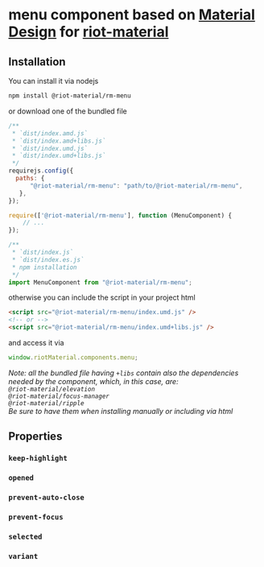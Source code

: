 # menu component based on [Material Design](https://material.io/components/buttons/) for [riot-material](https://github.com/riot-material/riot-material)
## Installation
You can install it via nodejs
```sh
npm install @riot-material/rm-menu
```
or download one of the bundled file
```js
/**
 * `dist/index.amd.js`
 * `dist/index.amd+libs.js`
 * `dist/index.umd.js`
 * `dist/index.umd+libs.js`
 */
requirejs.config({
  paths: {
      "@riot-material/rm-menu": "path/to/@riot-material/rm-menu",
   },
});

require(['@riot-material/rm-menu'], function (MenuComponent) {
    // ...
});

/**
 * `dist/index.js`
 * `dist/index.es.js`
 * npm installation
 */
import MenuComponent from "@riot-material/rm-menu";

```
otherwise you can include the script in your project html
```html
<script src="@riot-material/rm-menu/index.umd.js" />
<!-- or -->
<script src="@riot-material/rm-menu/index.umd+libs.js" />
```
and access it via
```js
window.riotMaterial.components.menu;
```
*Note: all the bundled file having `+libs` contain also the dependencies needed by the component, which, in this case, are:  
`@riot-material/elevation`  
`@riot-material/focus-manager`  
`@riot-material/ripple`  
Be sure to have them when installing manually or including via html*
## Properties
### `keep-highlight`
### `opened`
### `prevent-auto-close`
### `prevent-focus`
### `selected`
### `variant`